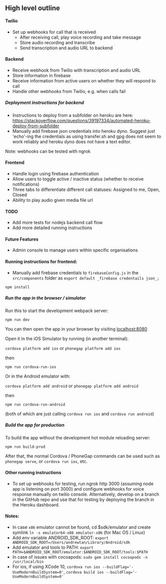 ## High level outline 

#### Twilio

- Set up webhooks for call that is received
    - After receiving call, play voice recording and take message
    - Store audio recording and transcribe
    - Send transcription and audio URL to backend

#### Backend

- Receive webhook from Twilio with transcription and audio URL
- Store information in firebase
- Receive information from active users on whether they will respond to call
- Handle other webhooks from Twilio, e.g. when calls fail

##### Deployment instructions for backend
- Instructions to deploy from a subfolder on heroku are here: https://stackoverflow.com/questions/39197334/automated-heroku-deploy-from-subfolder
- Manually add firebase json credentials into heroku dyno. Suggest just 'echo'-ing the credentials as using transfer.sh and gpg does not seem to work reliably and heroku dyno does not have a text editor.

Note: webhooks can be tested with ngrok

#### Frontend

- Handle login using firebase authentication
- Allow users to toggle active / inactive status (whether to receive notifications)
- Three tabs to differentiate different call statuses: Assigned to me, Open, Closed
- Ability to play audio given media file url

#### TODO

- Add more tests for nodejs backend call flow
- Add more detailed running instructions


#### Future Features

- Admin console to manage users within specific organisations

#### Running instructions for frontend:

- Manually add firebase credentials to `firebaseConfig.js` in the `src/components` folder as `export default _firebase credentails json_;`

```
npm install
```

##### Run the app in the browser / simulator

Run this to start the development webpack server:

```
npm run dev
```

You can then open the app in your browser by visiting [localhost:8080](http://localhost:8080)

Open it in the iOS Simulator by running (in another terminal):

`cordova platform add ios` or `phonegap platform add ios`

then

```
npm run cordova-run-ios
```

Or in the Android emulator with:

`cordova platform add android` or `phonegap platform add android`

then

```
npm run cordova-run-android
```

(both of which are just calling `cordova run ios` and `cordova run android`)


##### Build the app for production

To build the app without the development hot module reloading server:

```
npm run build-prod
```

After that, the normal Cordova / PhoneGap commands can be used such as `phonegap serve`, or `cordova run ios`, etc.


#### Other running instructions

- To set up webhooks for testing, run ngrok http 3000 (assuming node app is listening on port 3000) and configure webhooks for voice response manually on twilio console. Alternatively, develop on a branch in the GitHub repo and use that for testing by deploying the branch in the Heroku dashboard.

#### Notes:

- In case `x86` emulator cannot be found, cd $sdk/emulator and create symlink `ln -s emulator64-x86 emulator-x86` (for Mac OS / Linux)
- Add env variable ANDROID_SDK_ROOT: `export ANDROID_SDK_ROOT=/Users/andrewtan/Library/Android/sdk`
- Add emulator and tools to PATH: `export PATH=$ANDROID_SDK_ROOT/emulator:$ANDROID_SDK_ROOT/tools:$PATH`
- In case of issues with cocoapods: `sudo gem install cocoapods -n /usr/local/bin`
- For ios, if using XCode 10, `cordova run ios --buildFlag='-UseModernBuildSystem=0'`, `cordova build ios --buildFlag='-UseModernBuildSystem=0'`